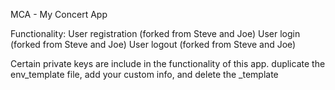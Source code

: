 MCA - My Concert App

Functionality:
User registration (forked from Steve and Joe)
User login (forked from Steve and Joe)
User logout (forked from Steve and Joe)




Certain private keys are include in the functionality of this app.
duplicate the env_template file, add your custom info, and delete the _template